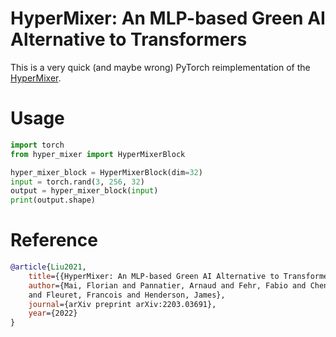 # HyperMixer: An MLP-based Green AI Alternative to Transformers

This is a very quick (and maybe wrong) PyTorch reimplementation of the [HyperMixer](https://arxiv.org/pdf/2203.03691.pdf).

# Usage

```python
import torch
from hyper_mixer import HyperMixerBlock

hyper_mixer_block = HyperMixerBlock(dim=32)
input = torch.rand(3, 256, 32)
output = hyper_mixer_block(input)
print(output.shape)
```

# Reference

```bibtex
@article{Liu2021,
    title={{HyperMixer: An MLP-based Green AI Alternative to Transformers}},
    author={Mai, Florian and Pannatier, Arnaud and Fehr, Fabio and Chen, Haolin and Marelli, Francois 
    and Fleuret, Francois and Henderson, James},
    journal={arXiv preprint arXiv:2203.03691},
    year={2022}
}
```